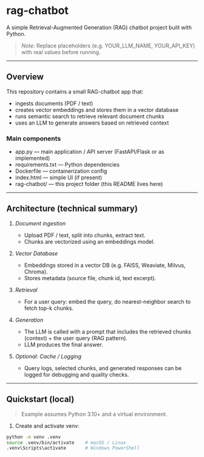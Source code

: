 # rag-chatbot

A simple Retrieval-Augmented Generation (RAG) chatbot project built with Python.

> *Note:* Replace placeholders (e.g. YOUR_LLM_NAME, YOUR_API_KEY) with real values before running.

---

## Overview

This repository contains a small RAG-chatbot app that:
- ingests documents (PDF / text)
- creates vector embeddings and stores them in a vector database
- runs semantic search to retrieve relevant document chunks
- uses an LLM to generate answers based on retrieved context

### Main components
- app.py — main application / API server (FastAPI/Flask or as implemented)
- requirements.txt — Python dependencies
- Dockerfile — containerization config
- index.html — simple UI (if present)
- rag-chatbot/ — this project folder (this README lives here)

---

## Architecture (technical summary)

1. *Document ingestion*
   - Upload PDF / text, split into chunks, extract text.
   - Chunks are vectorized using an embeddings model.

2. *Vector Database*
   - Embeddings stored in a vector DB (e.g. FAISS, Weaviate, Milvus, Chroma).
   - Stores metadata (source file, chunk id, text excerpt).

3. *Retrieval*
   - For a user query: embed the query, do nearest-neighbor search to fetch top-k chunks.

4. *Generation*
   - The LLM is called with a prompt that includes the retrieved chunks (context) + the user query (RAG pattern).
   - LLM produces the final answer.

5. *Optional: Cache / Logging*
   - Query logs, selected chunks, and generated responses can be logged for debugging and quality checks.

---

## Quickstart (local)

> Example assumes Python 3.10+ and a virtual environment.

1. Create and activate venv:
```bash
python -m venv .venv
source .venv/bin/activate    # macOS / Linux
.venv\Scripts\activate       # Windows PowerShell